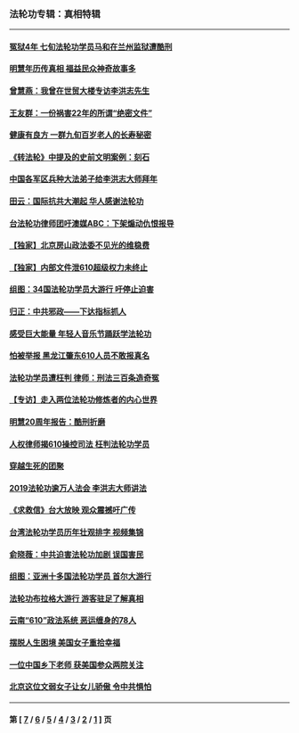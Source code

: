 ### 法轮功专辑：真相特辑
---
#### [冤狱4年 七旬法轮功学员马和在兰州监狱遭酷刑](../../pages/nf4389/n13304688.md?11110430) 
#### [明慧年历传真相 福益民众神奇故事多](../../pages/nf4389/n13294545.md?11110430) 
#### [曾慧燕：我曾在世贸大楼专访李洪志先生](../../pages/nf4389/n12898729.md?11110430) 
#### [王友群：一份祸害22年的所谓“绝密文件”](../../pages/nf4389/n12871750.md?11110430) 
#### [健康有良方 一群九旬百岁老人的长寿秘密](../../pages/nf4389/n12847475.md?11110430) 
#### [《转法轮》中提及的史前文明案例：刻石](../../pages/nf4389/n12758577.md?11110430) 
#### [中国各军区兵种大法弟子给李洪志大师拜年](../../pages/nf4389/n12750047.md?11110430) 
#### [田云：国际抗共大潮起 华人感谢法轮功](../../pages/nf4389/n12357708.md?11110430) 
#### [台法轮功律师团吁澳媒ABC：下架煽动仇恨报导](../../pages/nf4389/n12279917.md?11110430) 
#### [【独家】北京房山政法委不见光的维稳费](../../pages/nf4389/n12031979.md?11110430) 
#### [【独家】内部文件泄610超级权力未终止](../../pages/nf4389/n12023895.md?11110430) 
#### [组图：34国法轮功学员大游行 吁停止迫害](../../pages/nf4389/n11492658.md?11110430) 
#### [归正：中共邪政——下达指标抓人](../../pages/nf4389/n11474770.md?11110430) 
#### [感受巨大能量 年轻人音乐节踊跃学法轮功](../../pages/nf4389/n11441981.md?11110430) 
#### [怕被举报 黑龙江肇东610人员不敢报真名](../../pages/nf4389/n11436499.md?11110430) 
#### [法轮功学员遭枉判 律师：刑法三百条造奇冤](../../pages/nf4389/n11433943.md?11110430) 
#### [【专访】走入两位法轮功修炼者的内心世界](../../pages/nf4389/n11415623.md?11110430) 
#### [明慧20周年报告：酷刑折磨](../../pages/nf4389/n11387954.md?11110430) 
#### [人权律师揭610操控司法 枉判法轮功学员](../../pages/nf4389/n11313370.md?11110430) 
#### [穿越生死的团聚](../../pages/nf4389/n11258922.md?11110430) 
#### [2019法轮功逾万人法会 李洪志大师讲法](../../pages/nf4389/n11265303.md?11110430) 
#### [《求救信》台大放映 观众震撼吁广传](../../pages/nf4389/n10922251.md?11110430) 
#### [台湾法轮功学员历年壮观排字 视频集锦](../../pages/nf4389/n10878789.md?11110430) 
#### [俞晓薇：中共迫害法轮功加剧 误国害民](../../pages/nf4389/n10859260.md?11110430) 
#### [组图：亚洲十多国法轮功学员 首尔大游行](../../pages/nf4389/n10781149.md?11110430) 
#### [法轮功布拉格大游行 游客驻足了解真相](../../pages/nf4389/n10749360.md?11110430) 
#### [云南“610”政法系统 恶运缠身的78人](../../pages/nf4389/n10747534.md?11110430) 
#### [摆脱人生困境 美国女子重拾幸福](../../pages/nf4389/n10688678.md?11110430) 
#### [一位中国乡下老师 获美国参众两院关注](../../pages/nf4389/n10683927.md?11110430) 
#### [北京这位文弱女子让女儿骄傲 令中共惧怕](../../pages/nf4389/n10668341.md?11110430) 

---
#### 第 [ [7](./7.md?11110430) / [6](./6.md?11110430) / [5](./5.md?11110430) / [4](./4.md?11110430) / [3](./3.md?11110430) / [2](./2.md?11110430) / [1](./1.md?11110430) ] 页
